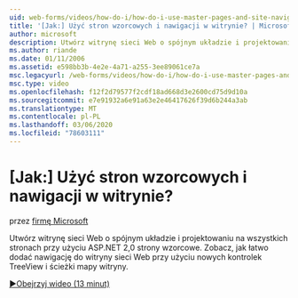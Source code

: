 ```yaml
---
uid: web-forms/videos/how-do-i/how-do-i-use-master-pages-and-site-navigation
title: '[Jak:] Użyć stron wzorcowych i nawigacji w witrynie? | Microsoft Docs'
author: microsoft
description: Utwórz witrynę sieci Web o spójnym układzie i projektowaniu na wszystkich stronach przy użyciu ASP.NET 2,0 strony wzorcowe. Zobacz, jak łatwo dodać nawigację do witryny sieci Web...
ms.author: riande
ms.date: 01/11/2006
ms.assetid: e598bb3b-4e2e-4a71-a255-3ee89061ce7a
msc.legacyurl: /web-forms/videos/how-do-i/how-do-i-use-master-pages-and-site-navigation
msc.type: video
ms.openlocfilehash: f12f2d79577f2cdf18ad668d3e2600cd75d9d10a
ms.sourcegitcommit: e7e91932a6e91a63e2e46417626f39d6b244a3ab
ms.translationtype: MT
ms.contentlocale: pl-PL
ms.lasthandoff: 03/06/2020
ms.locfileid: "78603111"
---
```

# <a name="how-do-i-use-master-pages-and-site-navigation"></a>[Jak:] Użyć stron wzorcowych i nawigacji w witrynie?

przez [firmę Microsoft](https://github.com/microsoft)

Utwórz witrynę sieci Web o spójnym układzie i projektowaniu na wszystkich stronach przy użyciu ASP.NET 2,0 strony wzorcowe. Zobacz, jak łatwo dodać nawigację do witryny sieci Web przy użyciu nowych kontrolek TreeView i ścieżki mapy witryny.

[&#9654;Obejrzyj wideo (13 minut)](https://channel9.msdn.com/Blogs/ASP-NET-Site-Videos/how-do-i-use-master-pages-and-site-navigation)
